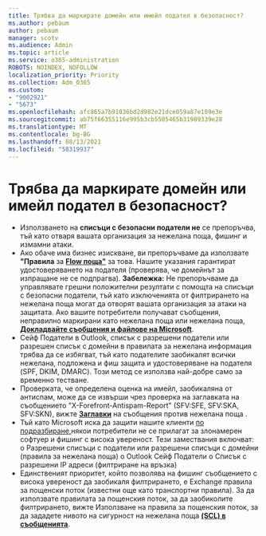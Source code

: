 ```yaml
---
title: Трябва да маркирате домейн или имейл подател в безопасност?
ms.author: pebaum
author: pebaum
manager: scotv
ms.audience: Admin
ms.topic: article
ms.service: o365-administration
ROBOTS: NOINDEX, NOFOLLOW
localization_priority: Priority
ms.collection: Adm_O365
ms.custom:
- "9002921"
- "5673"
ms.openlocfilehash: afc865a7b91036bd2d982e21dce059a87e109e3e
ms.sourcegitcommit: ab75f66355116e995b3cb5505465b31989339e28
ms.translationtype: MT
ms.contentlocale: bg-BG
ms.lasthandoff: 08/13/2021
ms.locfileid: "58319937"
---
```

# <a name="need-to-mark-a-domain-or-email-sender-safe"></a>Трябва да маркирате домейн или имейл подател в безопасност?

- Използването на **списъци с безопасни податели не** се препоръчва, тъй като отваря вашата организация за нежелана поща, фишинг и измамни атаки.
- Ако обаче има бизнес изискване, ви препоръчваме да използвате **"Правила** за **[Flow поща"](https://docs.microsoft.com/microsoft-365/security/office-365-security/create-safe-sender-lists-in-office-365?view=o365-worldwide#recommended-use-mail-flow-rules)** за това. Нашите указания гарантират удостоверяването на подателя (проверява, че домейнът за изпращане не се подпрагва). 
    **Забележка:** Не препоръчваме да управлявате грешни положителни резултати с помощта на списъци с безопасни податели, тъй като изключенията от филтрирането на нежелана поща могат да отворят вашата организация за атаки на защитата. Ако вашите потребители получават съобщения, неправилно маркирани като нежелана поща или нежелана поща, **[Докладвайте съобщения и файлове на Microsoft](https://protection.office.com/reportsubmission)**.
- Сейф Податели в Outlook, списък с разрешени податели или  разрешен списък с домейни в правилата за нежелана информация трябва да се избягват, тъй като подателите заобикалят всички нежелана, подложена и фиш защита и удостоверяване на подателя (SPF, DKIM, DMARC). Този метод се използва най-добре само за временно тестване.
- Проверката, че определена оценка на имейл, заобикаляна от антиспам, може да се извърши чрез проверка на заглавката на съобщението "X-Forefront-Antispam-Report" (SFV:SFE, SFV:SKA, SFV:SKN), вижте **[Заглавки](https://docs.microsoft.com/microsoft-365/security/office-365-security/anti-spam-message-headers)** на съобщения против нежелана поща .
- Тъй като Microsoft иска да защити нашите клиенти [по подразбиране,](https://docs.microsoft.com/microsoft-365/security/office-365-security/secure-by-default#exceptions)някои потребители не се прилагат за злонамерен софтуер и фишинг с висока увереност. Тези замествания включват: o Разрешени списъци с податели или разрешени списъци с домейни (правила за нежелана поща) o Outlook Сейф Податели o Списък с разрешени IP адреси (филтриране на връзка) 
- Единственият приоритет, който позволява на фишинг съобщението с висока увереност да заобикаля филтрирането, е Exchange правила за пощенски поток (известни още като транспортни правила). За да използвате правилата за пощенския поток, за да заобиколите филтрирането, вижте Използване на правила за пощенския поток, за да зададете нивото на сигурност на нежелана поща **[(SCL) в съобщенията](https://docs.microsoft.com/microsoft-365/security/office-365-security/use-mail-flow-rules-to-set-the-spam-confidence-level-scl-in-messages)**.